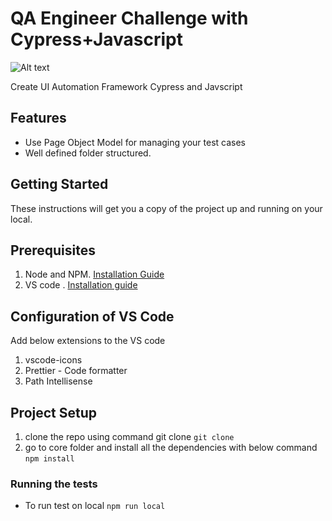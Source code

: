 # QA Engineer Challenge with Cypress+Javascript

![Alt text](https://images.app.goo.gl/VVNdDajXvDwE12tSA)

Create UI Automation Framework Cypress and Javscript
## Features
- Use Page Object Model for managing your test cases
- Well defined folder structured.

## Getting Started

These instructions will get you a copy of the project up and running on your local.

## Prerequisites

1. Node and NPM. [Installation Guide](https://nodejs.org/en/download/)
2. VS code . [Installation guide](https://code.visualstudio.com/)

## Configuration of VS Code

Add below extensions to the VS code
1. vscode-icons
2. Prettier - Code formatter
3. Path Intellisense

## Project Setup

1. clone the repo using command git clone `git clone`
2. go to core folder and install all the dependencies with below command `npm install`

### Running the tests

- To run test on local `npm run local`
